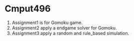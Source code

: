 # Cmput496

1. Assignment1 is for Gomoku game.
2. Assignment2 apply a endgame solver for Gomoku.
3. Assignment3 apply a random and rule_based simulation.
